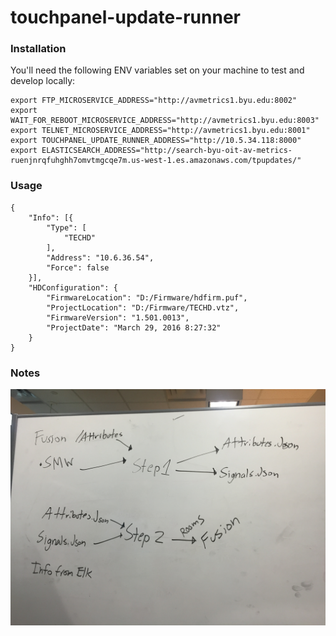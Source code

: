 # touchpanel-update-runner

### Installation
You'll need the following ENV variables set on your machine to test and develop locally:
```
export FTP_MICROSERVICE_ADDRESS="http://avmetrics1.byu.edu:8002"
export WAIT_FOR_REBOOT_MICROSERVICE_ADDRESS="http://avmetrics1.byu.edu:8003"
export TELNET_MICROSERVICE_ADDRESS="http://avmetrics1.byu.edu:8001"
export TOUCHPANEL_UPDATE_RUNNER_ADDRESS="http://10.5.34.118:8000"
export ELASTICSEARCH_ADDRESS="http://search-byu-oit-av-metrics-ruenjnrqfuhghh7omvtmgcqe7m.us-west-1.es.amazonaws.com/tpupdates/"
```

### Usage
```
{
    "Info": [{
        "Type": [
            "TECHD"
        ],
        "Address": "10.6.36.54",
        "Force": false
    }],
    "HDConfiguration": {
        "FirmwareLocation": "D:/Firmware/hdfirm.puf",
        "ProjectLocation": "D:/Firmware/TECHD.vtz",
        "FirmwareVersion": "1.501.0013",
        "ProjectDate": "March 29, 2016 8:27:32"
    }
}
```

### Notes
![Whiteboard Picture](whiteboard.jpg)
